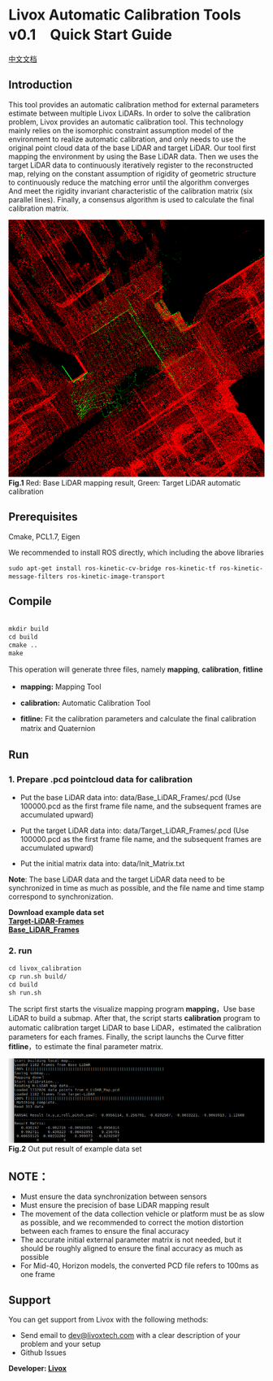 # Livox Automatic Calibration Tools v0.1　Quick Start Guide

[中文文档](./doc/readme-CN.md)
## Introduction
This tool provides an automatic calibration method for external parameters estimate between multiple Livox LiDARs. 
In order to solve the calibration problem, Livox provides an automatic calibration tool. This technology mainly relies on the isomorphic constraint assumption model of the environment to realize automatic calibration, and only needs to use the original point cloud data of the base LiDAR and target LiDAR. Our tool first mapping the environment by using the Base LiDAR data. Then we uses the target LiDAR data to continuously iteratively register to the reconstructed map, relying on the constant assumption of rigidity of geometric structure to continuously reduce the matching error until the algorithm converges And meet the rigidity invariant characteristic of the calibration matrix (six parallel lines). Finally, a consensus algorithm is used to calculate the final calibration matrix.

![image](./pic/1.png)  
    **Fig.1** Red: Base LiDAR mapping result, Green: Target LiDAR automatic calibration 

## Prerequisites
Cmake, PCL1.7, Eigen

We recommended to install ROS directly, which including the above libraries

```
sudo apt-get install ros-kinetic-cv-bridge ros-kinetic-tf ros-kinetic-message-filters ros-kinetic-image-transport

```
## Compile

```

mkdir build
cd build
cmake ..
make

```

This operation will generate three files, namely **mapping**, **calibration**, **fitline**　  

* **mapping:** Mapping Tool　　

* **calibration:** Automatic Calibration Tool

* **fitline:** Fit the calibration parameters and calculate the final calibration matrix and Quaternion　　



## Run
### **1. Prepare .pcd pointcloud data for calibration**　　

* Put the base LiDAR data into: data/Base_LiDAR_Frames/.pcd (Use 100000.pcd as the first frame file name, and the subsequent frames are accumulated upward)  

* Put the target LiDAR data into: data/Target_LiDAR_Frames/.pcd (Use 100000.pcd as the first frame file name, and the subsequent frames are accumulated upward)  

* Put the initial matrix data into: data/Init_Matrix.txt  

**Note**: The base LiDAR data and the target LiDAR data need to be synchronized in time as much as possible, and the file name and time stamp correspond to synchronization.

**Download example data set**  
 [**Target-LiDAR-Frames**](https://terra-1-g.djicdn.com/65c028cd298f4669a7f0e40e50ba1131/Showcase/Target-LiDAR-Frames.tar.gz)  
 [**Base_LiDAR_Frames**](https://terra-1-g.djicdn.com/65c028cd298f4669a7f0e40e50ba1131/Showcase/Base_LiDAR_Frames.tar.gz)  


### **2. run**
```
cd livox_calibration
cp run.sh build/
cd build
sh run.sh

```
The script first starts the visualize mapping program **mapping**，Use base LiDAR to build a submap. After that, the script starts **calibration** program to automatic calibration target LiDAR to base LiDAR，estimated the calibration parameters for each frames. Finally, the script launchs the Curve fitter **fitline**，to estimate the final parameter matrix.

![image](./pic/output.png ) 
**Fig.2** Out put result of example data set

## **NOTE：**  
* Must ensure the data synchronization between sensors  
* Must ensure the precision of base LiDAR mapping result  
* The movement of the data collection vehicle or platform must be as slow as possible, and we recommended to correct the motion distortion between each frames  to ensure the final accuracy  
* The accurate initial external parameter matrix is not needed, but it should be roughly aligned to ensure the final accuracy as much as possible  
* For Mid-40, Horizon models, the converted PCD file refers to 100ms as one frame  

## Support
You can get support from Livox with the following methods:

* Send email to dev@livoxtech.com with a clear description of your problem and your setup
* Github Issues

**Developer: [Livox](https://www.livoxtech.com/)**

